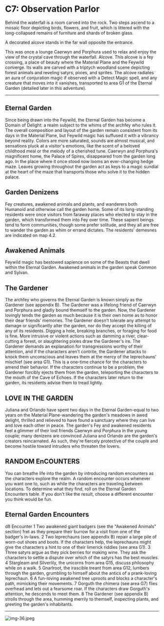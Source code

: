 # C7: Observation Parlor

Behind the waterfall is a room carved into the rock. Two steps ascend to a mosaic floor depicting birds, flowers, and fruit, which is littered with the long-collapsed remains of furniture and shards of broken glass.

A decorated alcove stands in the far wall opposite the entrance.

This was once a lounge Caerwyn and Porphura used to relax and enjoy the view of the crystal cave through the waterfall.
Alcove. This alcove is a fey crossing, a place of beauty where the Material Plane and the Feywild converge. Its walls are carved with a triptych woodland scene depicting forest animals and reveling satyrs, pixies, and sprites. The alcove radiates an aura of conjuration magic if observed with a Detect Magic spell, and any creature that moves into it vanishes, transported to area G1 of the Eternal Garden (detailed later in this adventure).

---

## Eternal Garden

Since being drawn into the Feywild, the Eternal Garden has become a Domain of Delight: a realm subject to the whims of the archfey who rules it. The overall composition and layout of the garden remain consistent from its days in the Material Plane, but Feywild magic has suffused it with a vibrancy beyond reality. Colors are more saturated, sounds are almost musical, and sensations pluck at a visitor's emotions, like the scent of a beloved childhood meal or the melody of a cherished tune.
Caerwyn and Porphura's magnificent home, the Palace of Spires, disappeared from the garden long ago. In the place where it once stood now looms an ever-changing hedge maze. Leaves growing throughout the garden act as keys to a magic sundial at the heart of the maze that transports those who solve it to the hidden palace.

## Garden Denizens

Fey creatures, awakened animals and plants, and wanderers both Humanoid and otherwise call the garden home. Some of its long-standing residents were once visitors from faraway places who elected to stay in the garden, which transformed them into Fey over time. These sapient beings tend to form communities, though some prefer solitude, and they all are free to wander the garden as whim or errand dictates. The residents' demesnes are indicated on map 4.2.

## Awakened Animals

Feywild magic has bestowed sapience on some of the Beasts that dwell within the Eternal Garden. Awakened animals in the garden speak Common and Sylvan.

## The Gardener

The archfey who governs the Eternal Garden is known simply as the Gardener (see appendix B). The Gardener was a lifelong friend of Caerwyn and Porphura and gladly bound themself to the garden. Now, the Gardener lovingly tends the garden as much because it is their own home as to honor their dear friends' memories. The Gardener doesn't tolerate any attempt to damage or significantly alter the garden, nor do they accept the killing of any of its residents. Digging a hole, breaking branches, or foraging for food is fine. More intrusive or violent actions such as damming a river, clear-cutting a forest, or slaughtering pixies draw the Gardener's ire.
The Gardener demands an explanation for transgressions worthy of their attention, and if the characters aren't contrite, the Gardener attacks to knock them unconscious and leaves them at the mercy of the leprechauns' mischief (see area G1). This is a one-time chance for the characters to amend their
behavior. If the characters continue to be a problem, the Gardener forcibly ejects them from the garden, teleporting the characters to the mouth of the Cave of Echoes. If the characters later return to the garden, its residents advise them to tread lightly.

## LOVE IN THE GARDEN

Juliana and Orlando have spent two days in the Eternal Garden-equal to two years on the Material Plane-wandering the garden's meadows in awed delight, thrilled and relieved to have found a sanctuary where they can live and love each other in peace. The garden's Fey and awakened residents feel a glimmer of their lost friends Caerwyn and Porphura in the young couple; many denizens are convinced Juliana and Orlando are the garden's creators reincarnated. As such, they're fiercely protective of the couple and become hostile toward intruders who threaten the lovers.

## RANDOM EnCOUNTERS

You can breathe life into the garden by introducing random encounters as the characters explore the realm. A random encounter occurs whenever you want one to, such as while the characters are traveling between locations. To determine what they find, roll on the Eternal Garden Encounters table. If you don't like the result, choose a different encounter you think would be fun.

## Eternal Garden Encounters

d8 Encounter
1 Two awakened giant badgers (see the "Awakened Animals" section) fret as they prepare their burrow for a visit from one of the badger's in-laws.
2 Two leprechauns (see appendix B) repair a large pile of worn-out shoes and boots. If the characters help, the leprechauns might give the characters a hint to one of their limerick riddles (see area G1).
3 Three satyrs argue as they pick berries for making wine. They ask the characters to settle a dispute over which of the satyrs has the best muscles.
4 Stargleam and Silverlily, the unicorns from area G15, discuss philosophy while on a walk.
5 Gnarlroot, the irascible treant from area G12, lumbers through the garden, grumbling to himself about the antics of a prank-loving leprechaun.
6 A fun-loving awakened tree uproots and blocks a character's path, mimicking their movements.
7 Gorguth the chimera (see area G7) flies overhead and lets out a fearsome roar. If the characters draw Gorguth's attention, he descends to meet them.
8 The Gardener (see appendix B) strolls through the area, humming merrily to themself, inspecting plants, and greeting the garden's inhabitants.

---

![img-36.jpeg](Quests%20from%20the%20Infinite%20Staircase_img-36.jpeg)